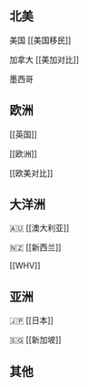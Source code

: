 
## 北美

美国 [[美国移民]]

加拿大 [[美加对比]]

墨西哥

## 欧洲

[[英国]]

[[欧洲]]

[[欧美对比]]


## 大洋洲

🇦🇺 [[澳大利亚]]

🇳🇿 [[新西兰]]

[[WHV]]

## 亚洲

🇯🇵 [[日本]]

🇸🇬 [[新加坡]]

## 其他

